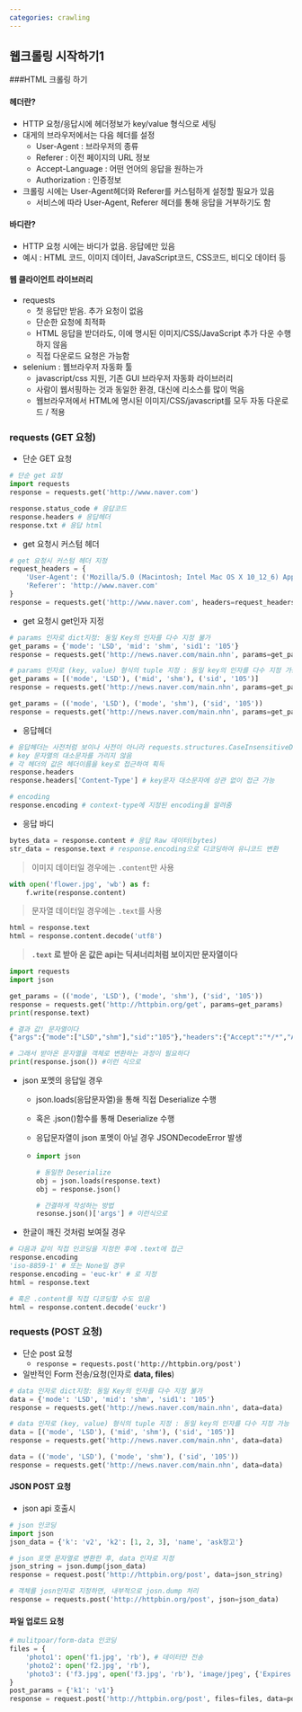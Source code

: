 ```yaml
---
categories: crawling
---
```


## 웹크롤링 시작하기1

###HTML 크롤링 하기

#### 헤더란?

* HTTP 요청/응답시에 헤더정보가 key/value 형식으로 세팅
* 대게의 브라우저에서는 다음 헤더를 설정
  * User-Agent : 브라우저의 종류
  * Referer : 이전 페이지의 URL 정보
  * Accept-Language : 어떤 언어의 응답을 원하는가
  * Authorization : 인증정보
* 크롤링 시에는 User-Agent헤더와 Referer를 커스텀하게 설정할 필요가 있음
  * 서비스에 따라 User-Agent, Referer 헤더를 통해 응답을 거부하기도 함

#### 바디란?

* HTTP 요청 시에는 바디가 없음. 응답에만 있음
* 예시 : HTML 코드, 이미지 데이터, JavaScript코드, CSS코드, 비디오 데이터 등

#### 웹 클라이언트 라이브러리

* requests
  * 첫 응답만 받음. 추가 요청이 없음
  * 단순한 요청에 최적화
  * HTML 응답을 받더라도, 이에 명시된 이미지/CSS/JavaScript 추가 다운 수행 하지 않음
  * 직접 다운로드 요청은 가능함
* selenium : 웹브라우저 자동화 툴
  * javascript/css 지원, 기존 GUI 브라우저 자동화 라이브러리
  * 사람이 웹서핑하는 것과 동일한 환경, 대신에 리소스를 많이 먹음
  * 웹브라우저에서 HTML에 명시된 이미지/CSS/javascript를 모두 자동 다운로드 / 적용

### requests (GET 요청)

* 단순 GET 요청

```python
# 단순 get 요청
import requests
response = requests.get('http://www.naver.com')

response.status_code # 응답코드
response.headers # 응답헤더
response.txt # 응답 html
```

* get 요청시 커스텀 헤더 

```python
# get 요청시 커스텀 헤더 지정
request_headers = {
    'User-Agent': ('Mozilla/5.0 (Macintosh; Intel Mac OS X 10_12_6) AppleWebKit/537.36 (KHTML, like Gecko) Chrome/58.0.3029.110 Safari/537.36'), # Mozilla ~ 537.36까지 하나의 문자열로 이루어짐
    'Referer': 'http://www.naver.com'
}
response = requests.get('http://www.naver.com', headers=request_headers)
```

* get 요청시 get인자 지정

```python
# params 인자로 dict지정: 동일 Key의 인자를 다수 지정 불가
get_params = {'mode': 'LSD', 'mid': 'shm', 'sid1': '105'}
response = requests.get('http://news.naver.com/main.nhn', params=get_params)

# params 인자로 (key, value) 형식의 tuple 지정 : 동일 key의 인자를 다수 지정 가능
get_params = [('mode', 'LSD'), ('mid', 'shm'), ('sid', '105')]
response = requests.get('http://news.naver.com/main.nhn', params=get_params)

get_params = (('mode', 'LSD'), ('mode', 'shm'), ('sid', '105'))
response = requests.get('http://news.naver.com/main.nhn', params=get_params)
```

* 응답헤더

```python
# 응답헤더는 사전처럼 보이나 사전이 아니라 requests.structures.CaseInsensitiveDict 타입
# key 문자열의 대소문자를 가리지 않음
# 각 헤더의 값은 헤더이름을 key로 접근하여 획득
response.headers
response.headers['Content-Type'] # key문자 대소문자에 상관 없이 접근 가능

# encoding
response.encoding # context-type에 지정된 encoding을 알려줌
```

* 응답 바디

```python
bytes_data = response.content # 응답 Raw 데이터(bytes)
str_data = response.text # response.encoding으로 디코딩하여 유니코드 변환
```

>이미지 데이터일 경우에는 `.content`만 사용

```python
with open('flower.jpg', 'wb') as f:
    f.write(response.content)
```

> 문자열 데이터일 경우에는 `.text`를 사용

```python
html = response.text
html = response.content.decode('utf8')
```

> **`.text` 로 받아 온 값은 api는 딕셔너리처럼 보이지만 문자열이다**

```python
import requests
import json

get_params = (('mode', 'LSD'), ('mode', 'shm'), ('sid', '105'))
response = requests.get('http://httpbin.org/get', params=get_params)
print(response.text)

# 결과 값! 문자열이다
{"args":{"mode":["LSD","shm"],"sid":"105"},"headers":{"Accept":"*/*","Accept-Encoding":"gzip, deflate","Connection":"close","Host":"httpbin.org","User-Agent":"python-requests/2.19.1"},"origin":"58.76.130.85","url":"http://httpbin.org/get?mode=LSD&mode=shm&sid=105"}

# 그래서 받아온 문자열을 객체로 변환하는 과정이 필요하다
print(response.json()) #이런 식으로
```

* json 포멧의 응답일 경우

  * json.loads(응답문자열)을 통해 직접 Deserialize 수행

  * 혹은 .json()함수를 통해 Deserialize 수행

  * 응답문자열이 json 포멧이 아닐 경우 JSONDecodeError 발생

  * ```python
    import json
    
    # 동일한 Deserialize 
    obj = json.loads(response.text)
    obj = response.json()
    
    # 간결하게 작성하는 방법
    resonse.json()['args'] # 이런식으로
    ```

* 한글이 깨진 것처럼 보여질 경우

```python
# 다음과 같이 직접 인코딩을 지정한 후에 .text에 접근
response.encoding 
'iso-8859-1' # 또는 None일 경우
response.encoding = 'euc-kr' # 로 지정
html = response.text

# 혹은 .content를 직접 디코딩할 수도 있음
html = response.content.decode('euckr')
```

### requests (POST 요청)

* 단순 post 요청
  * `response = requests.post('http://httpbin.org/post')`
* 일반적인 Form 전송/요청(인자로 **data, files**)

```python
# data 인자로 dict지정: 동일 Key의 인자를 다수 지정 불가
data = {'mode': 'LSD', 'mid': 'shm', 'sid1': '105'}
response = requests.get('http://news.naver.com/main.nhn', data=data)

# data 인자로 (key, value) 형식의 tuple 지정 : 동일 key의 인자를 다수 지정 가능
data = [('mode', 'LSD'), ('mid', 'shm'), ('sid', '105')]
response = requests.get('http://news.naver.com/main.nhn', data=data)

data = (('mode', 'LSD'), ('mode', 'shm'), ('sid', '105'))
response = requests.get('http://news.naver.com/main.nhn', data=data)
```

#### JSON POST 요청

* json api 호출시

```python
# json 인코딩
import json
json_data = {'k': 'v2', 'k2': [1, 2, 3], 'name', 'ask장고'}

# json 포맷 문자열로 변환한 후, data 인자로 지정
json_string = json.dump(json_data)
response = request.post('http://httpbin.org/post', data=json_string)

# 객체를 josn인자로 지정하면, 내부적으로 josn.dump 처리
response = requests.post('http://httpbin.org/post', json=json_data)
```

#### 파일 업로드 요청

```python
# mulitpoar/form-data 인코딩
files = {
    'photo1': open('f1.jpg', 'rb'), # 데이터만 전송
    'photo2': open('f2.jpg', 'rb'),
    'photo3': ('f3.jpg', open('f3.jpg', 'rb'), 'image/jpeg', {'Expires': '0'}),
}
post_params = {'k1': 'v1'}
response = request.post('http://httpbin.org/post', files=files, data=post_params)
```

